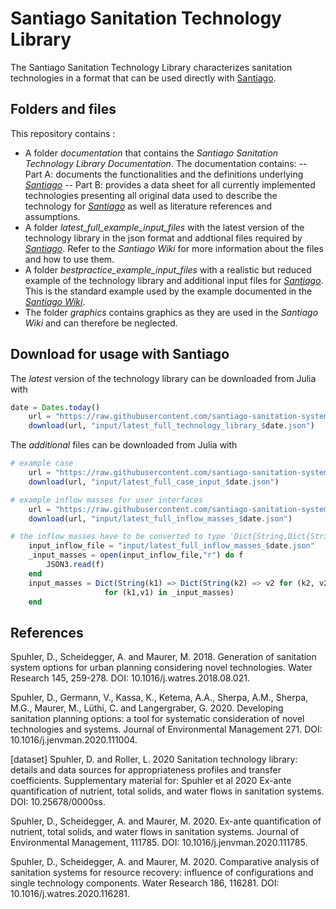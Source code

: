 # Santiago Sanitation Technology Library

The Santiago Sanitation Technology Library characterizes sanitation technologies in a format that can be used directly with
[Santiago](https://github.com/santiago-sanitation-systems/Santiago.jl).

## Folders and files
This repository contains :
-  A folder _documentation_ that contains the _Santiago Sanitation Technology Library Documentation_. The documentation contains:
-- Part A: documents the functionalities and the definitions underlying [_Santiago_](https://github.com/santiago-sanitation-systems/Santiago.jl/tree/a77dec97b3048b53c09a33de8aea7e165f60ef65)
-- Part B: provides a data sheet for all currently implemented technologies presenting all original data used to describe the technology for [_Santiago_](https://github.com/santiago-sanitation-systems/Santiago.jl/tree/a77dec97b3048b53c09a33de8aea7e165f60ef65) as well as literature references and assumptions.
-  A folder _latest_full_example_input_files_ with the latest version of the technology library in the json format and addtional files required by [_Santiago_](https://github.com/santiago-sanitation-systems/Santiago.jl/tree/a77dec97b3048b53c09a33de8aea7e165f60ef65). Refer to the _Santiago Wiki_ for more information about the files and how to use them.
- A folder _bestpractice_example_input_files_ with a realistic but reduced example of the technology library and additional input files for [_Santiago_](https://github.com/santiago-sanitation-systems/Santiago.jl/tree/a77dec97b3048b53c09a33de8aea7e165f60ef65). This is the standard example used by the example documented in the [_Santiago Wiki_](https://github.com/santiago-sanitation-systems/Santiago.jl/wiki).
- The folder _graphics_ contains graphics as they are used in the _Santiago Wiki_ and can therefore be neglected.

## Download for usage with Santiago

The _latest_ version of the technology library can be downloaded from Julia with
```Julia
date = Dates.today()
    url = "https://raw.githubusercontent.com/santiago-sanitation-systems/Sanitation-technology-library/master/latest_full_example_input_files       /latest_full_technology_library.json"
    download(url, "input/latest_full_technology_library_$date.json") 
 ```
The _additional_ files can be downloaded from Julia with 
```Julia
# example case
    url = "https://raw.githubusercontent.com/santiago-sanitation-systems/Sanitation-technology-library/master/latest_full_example_input_files/latest_full_case_input.json"
    download(url, "input/latest_full_case_input_$date.json")

# example inflow masses for user interfaces
    url = "https://raw.githubusercontent.com/santiago-sanitation-systems/Sanitation-technology-library/master/latest_full_example_input_files/latest_full_inflow_masses.json"
    download(url, "input/latest_full_inflow_masses_$date.json")

# the inflow masses have to be converted to type 'Dict{String,Dict{String,Real}}'
    input_inflow_file = "input/latest_full_inflow_masses_$date.json"
    _input_masses = open(input_inflow_file,"r") do f  
        JSON3.read(f)
    end
    input_masses = Dict(String(k1) => Dict(String(k2) => v2 for (k2, v2) in v1)
                     for (k1,v1) in _input_masses)
    end
```

## References

Spuhler, D., Scheidegger, A. and Maurer, M.  2018.  Generation of sanitation system options for urban planning considering novel technologies. Water Research 145, 259-278. DOI: 10.1016/j.watres.2018.08.021.

Spuhler, D., Germann, V., Kassa, K., Ketema, A.A., Sherpa, A.M., Sherpa, M.G., Maurer, M., Lüthi, C. and Langergraber, G.  2020.  Developing sanitation planning options: a tool for systematic consideration of novel technologies and systems. Journal of Environmental Management 271. DOI: 10.1016/j.jenvman.2020.111004.

[dataset] Spuhler, D. and Roller, L. 2020  Sanitation technology library: details and data sources for appropriateness profiles and transfer coefficients. Supplementary material for: Spuhler et al 2020 Ex-ante quantification of nutrient, total solids, and water flows in sanitation systems. DOI: 10.25678/0000ss.

Spuhler, D., Scheidegger, A. and Maurer, M.  2020.  Ex-ante quantification of nutrient, total solids, and water flows in sanitation systems. Journal of Environmental Management, 111785. DOI: 10.1016/j.jenvman.2020.111785.

Spuhler, D., Scheidegger, A. and Maurer, M.  2020.  Comparative analysis of sanitation systems for resource recovery: influence of configurations and single technology components. Water Research 186, 116281. DOI: 10.1016/j.watres.2020.116281.

